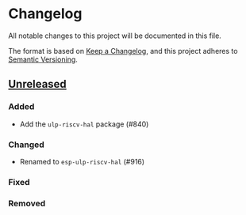 # Changelog

All notable changes to this project will be documented in this file.

The format is based on [Keep a Changelog](https://keepachangelog.com/en/1.0.0/),
and this project adheres to [Semantic Versioning](https://semver.org/spec/v2.0.0.html).

## [Unreleased]

### Added

- Add the `ulp-riscv-hal` package (#840)

### Changed

- Renamed to `esp-ulp-riscv-hal` (#916)

### Fixed

### Removed

[Unreleased]: https://github.com/esp-rs/esp-hal/commits/main/esp-ulp-riscv-hal
